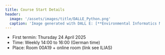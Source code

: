 ```yaml
---
title: Course Start Details
header:
  image: '/assets/images/title/DALLE_Python.png'
  caption: 'Image generated with DALL E: [**Environmental Informatics Marburg**](https://www.uni-marburg.de/en/fb19/disciplines/physisch/environmentalinformatics)'
---
```



* First termin: Thursday 24 April 2025
* Time: Weekly 14:00 to 16:00 (German time)
* Place: Room 00A19 + online room (link see ILIAS)

